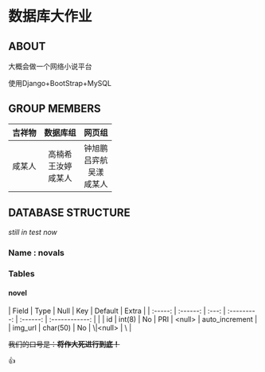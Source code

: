 # 数据库大作业

## ABOUT

大概会做一个网络小说平台

使用Django+BootStrap+MySQL

## GROUP MEMBERS

| 吉祥物 |          数据库组          |               网页组               |
| :----: | :------------------------: | :--------------------------------: |
| 咸某人 | 高楠希<br>王汝婷<br>咸某人 | 钟旭鹏<br>吕弈航<br>吴漾<br>咸某人 |

## DATABASE STRUCTURE

*still in test now*

### Name : **novals**

### Tables

#### novel

|  Field  |   Type   | Null  |     Key     | Default  |     Extra      |
| :-----: | :------: | :---: | :---------: | :------: | :------------: |  |
|   id    |  int(8)  |  No   |     PRI     | \<null\> | auto_increment |
| img_url | char(50) |  No   | \\|\<null\> |    \\    |

~~我们的口号是：**将作大死进行到底！**~~

:+1:
